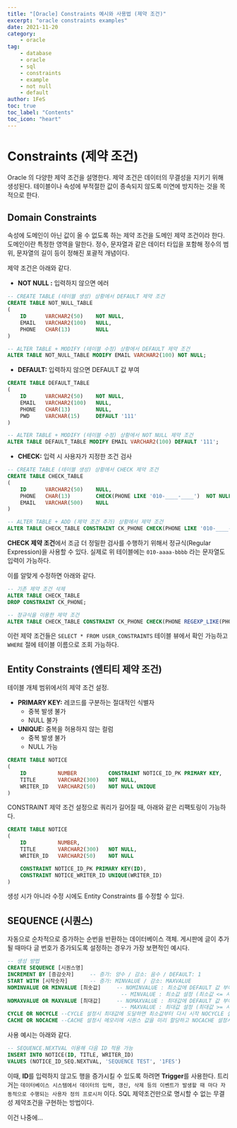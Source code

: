 ```yaml
---
title: "[Oracle] Constraints 예시와 사용법 (제약 조건)"
excerpt: "oracle constraints examples"
date: 2021-11-20
category:
    - oracle
tag:
    - database
    - oracle
    - sql
    - constraints
    - example
    - not null
    - default
author: 1FeS
toc: true
toc_label: "Contents"
toc_icon: "heart"
---
```


# Constraints (제약 조건)

Oracle 의 다양한 제약 조건을 설명한다. 제약 조건은 데이터의 무결성을 지키기 위해 생성된다. 테이블이나 속성에 부적절한 값이 종속되지 않도록 미연에 방지하는 것을 목적으로 한다.

## Domain Constraints

속성에 도메인이 아닌 값이 올 수 없도록 하는 제약 조건을 도메인 제약 조건이라 한다. 도메인이란 특정한 영역을 말한다. 정수, 문자열과 같은 데이터 타입을 포함해 정수의 범위, 문자열의 길이 등이 정해진 포괄적 개념이다.

제약 조건은 아래와 같다.

- **NOT NULL :** 입력하지 않으면 에러 

```sql
-- CREATE TABLE (테이블 생성) 상황에서 DEFAULT 제약 조건
CREATE TABLE NOT_NULL_TABLE
(
    ID      VARCHAR2(50)    NOT NULL,
    EMAIL   VARCHAR2(100)   NULL,
    PHONE   CHAR(13)        NULL
)

-- ALTER TABLE + MODIFY (테이블 수정) 상황에서 DEFAULT 제약 조건
ALTER TABLE NOT_NULL_TABLE MODIFY EMAIL VARCHAR2(100) NOT NULL;
```

- **DEFAULT:** 입력하지 않으면 DEFAULT 값 부여

```sql
CREATE TABLE DEFAULT_TABLE
(
    ID      VARCHAR2(50)    NOT NULL,
    EMAIL   VARCHAR2(100)   NULL,
    PHONE   CHAR(13)        NULL,
    PWD     VARCHAR(15)     DEFAULT '111'
)

-- ALTER TABLE + MODIFY (테이블 수정) 상황에서 NOT NULL 제약 조건
ALTER TABLE DEFAULT_TABLE MODIFY EMAIL VARCHAR2(100) DEFAULT '111';
```

- **CHECK:** 입력 시 사용자가 지정한 조건 검사

```sql
-- CREATE TABLE (테이블 생성) 상황에서 CHECK 제약 조건
CREATE TABLE CHECK_TABLE
(
    ID      VARCHAR2(50)    NULL,
    PHONE   CHAR(13)        CHECK(PHONE LIKE '010-____-____')  NOT NULL,
    EMAIL   VARCHAR(500)    NULL
)

-- ALTER TABLE + ADD (제약 조건 추가) 상황에서 제약 조건
ALTER TABLE CHECK_TABLE CONSTRAINT CK_PHONE CHECK(PHONE LIKE '010-____-____')
```

**CHECK 제약 조건**에서 조금 더 정밀한 검사를 수행하기 위해서 정규식(Regular Expression)을 사용할 수 있다. 실제로 위 테이블에는 `010-aaaa-bbbb` 라는 문자열도 입력이 가능하다.

이를 알맞게 수정하면 아래와 같다.

```sql
-- 기존 제약 조건 삭제
ALTER TABLE CHECK_TABLE
DROP CONSTRAINT CK_PHONE;

-- 정규식을 이용한 제약 조건
ALTER TABLE CHECK_TABLE CONSTRAINT CK_PHONE CHECK(PHONE REGEXP_LIKE(PHONE, '^01[01]-\d{3,4}-\d{4}$'))
```

이런 제약 조건들은 `SELECT * FROM USER_CONSTRAINTS` 테이블 뷰에서 확인 가능하고 `WHERE` 절에 테이블 이름으로 조회 가능하다.

## Entity Constraints (엔티티 제약 조건)

테이블 개체 범위에서의 제약 조건 설정.

- **PRIMARY KEY:** 레코드를 구분하는 절대적인 식별자
  - 중복 발생 불가
  - NULL 불가
- **UNIQUE:** 중복을 허용하지 않는 컬럼
  - 중복 발생 불가
  - NULL 가능

```sql
CREATE TABLE NOTICE
(
    ID          NUMBER          CONSTRAINT NOTICE_ID_PK PRIMARY KEY,
    TITLE       VARCHAR2(300)   NOT NULL,
    WRITER_ID   VARCHAR2(50)    NOT NULL UNIQUE
)
```

CONSTRAINT 제약 조건 설정으로 쿼리가 길어질 때, 아래와 같은 리팩토링이 가능하다.

```sql
CREATE TABLE NOTICE
(
    ID          NUMBER,
    TITLE       VARCHAR2(300)   NOT NULL,
    WRITER_ID   VARCHAR2(50)    NOT NULL

    CONSTRAINT NOTICE_ID_PK PRIMARY KEY(ID),
    CONSTRAINT NOTICE_WRITER_ID UNIQUE(WRITER_ID)
)
```

생성 시가 아니라 수정 시에도 Entity Constraints 를 수정할 수 있다.

## SEQUENCE (시퀀스)

자동으로 순차적으로 증가하는 순번을 반환하는 데이터베이스 객체. 게시판에 글이 추가될 때마다 글 번호가 증가되도록 설정하는 경우가 가장 보편적인 예시다.

```sql
-- 생성 방법
CREATE SEQUENCE [시퀀스명]
INCREMENT BY [증감숫자]     -- 증가: 양수 / 감소: 음수 / DEFAULT: 1
START WITH [시작숫자]       -- 증가: MINVALUE / 감소: MAXVALUE
NOMINVALUE OR MINVALUE [최솟값]     -- NOMINVALUE : 최소값에 DEFAULT 값 부여( 증가: 1 / 감소: -1028) 
                                    -- MINVALUE : 최소값 설정 (최소값 <= 시작숫자 && 최소값 < MAXVALUE)
NOMAXVALUE OR MAXVALUE [최대값]     -- NOMAXVALUE : 최대값에 DEFAULT 값 부여( 증가: 1027 / 감소: -1) 
                                    -- MAXVALUE : 최대값 설정 (최대값 >= 시작숫자 && 최대값 > MINXVALUE)
CYCLE OR NOCYCLE --CYCLE 설정시 최대값에 도달하면 최소값부터 다시 시작 NOCYCLE 설정시 최대값 생성 시 시퀀스 생성중지
CACHE OR NOCACHE --CACHE 설정시 메모리에 시퀀스 값을 미리 할당하고 NOCACHE 설정시 시퀀스값을 메로리에 할당하지 않음
```

사용 예시는 아래와 같다.

```sql
-- SEQUENCE.NEXTVAL 이용해 다음 ID 적용 가능
INSERT INTO NOTICE(ID, TITLE, WRITER_ID)
VALUES (NOTICE_ID_SEQ.NEXTVAL, 'SEQUENCE TEST', '1FES')
```

이때, **ID**를 입력하지 않고도 행을 증가시킬 수 있도록 하려면 **Trigger**를 사용한다. 트리거는 `데이터베이스 시스템에서 데이터의 입력, 갱신, 삭제 등의 이벤트가 발생할 때 마다 자동적으로 수행되는 사용자 정의 프로시저` 이다. SQL 제약조건만으로 명시할 수 없는 무결성 제약조건을 구현하는 방법이다.

이건 나중에...